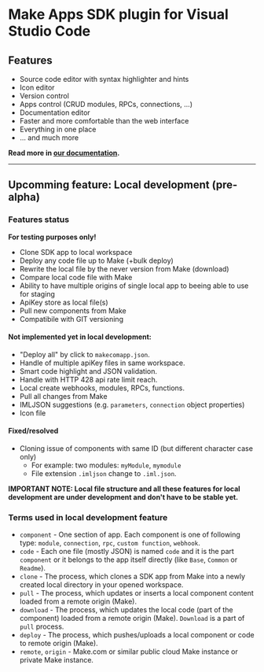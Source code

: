 # Make Apps SDK plugin for Visual Studio Code

## Features

- Source code editor with syntax highlighter and hints
- Icon editor
- Version control
- Apps control (CRUD modules, RPCs, connections, ...)
- Documentation editor
- Faster and more comfortable than the web interface
- Everything in one place
- ... and much more

**Read more in [our documentation](https://docs.integromat.com/apps/apps-sdk).**

---

## Upcomming feature: Local development (pre-alpha)

### Features status

**For testing purposes only!**

- Clone SDK app to local workspace
- Deploy any code file up to Make (+bulk deploy)
- Rewrite the local file by the never version from Make (download)
- Compare local code file with Make
- Ability to have multiple origins of single local app to beeing able to use for staging
- ApiKey store as local file(s)
- Pull new components from Make
- Compatibile with GIT versioning

#### Not implemented yet in local development:

- "Deploy all" by click to `makecomapp.json`.
- Handle of multiple apiKey files in same workspace.
- Smart code highlight and JSON validation.
- Handle with HTTP 428 api rate limit reach.
- Local create webhooks, modules, RPCs, functions.
- Pull all changes from Make
- IMLJSON suggestions (e.g. `parameters`, `connection` object properties)
- Icon file

#### Fixed/resolved

- Cloning issue of components with same ID (but different character case only)
  - For example: two modules: `myModule`, `mymodule`
  - File extension `.imljson` change to `.iml.json`.

**IMPORTANT NOTE: Local file structure and all these features for local development
                are under development and don't have to be stable yet.**

### Terms used in local development feature

- `component` - One section of app. Each component is one of following type:
                `module`, `connection`, `rpc`, `custom function`, `webhook`.
- `code` - Each one file (mostly JSON) is named `code` and it is the part `component`
           or it belongs to the app itself directly (like `Base`, `Common` or `Readme`).
- `clone` - The process, which clones a SDK app from Make into a newly created local directory in your opened workspace.
- `pull` - The process, which updates or inserts a local component content loaded from a remote origin (Make).
- `download` - The process, which updates the local code (part of the component) loaded from a remote origin (Make).
               `Download` is a part of `pull` process.
- `deploy` - The process, which pushes/uploads a local component or code to remote origin (Make).
- `remote`, `origin` - Make.com or similar public cloud Make instance or private Make instance.
